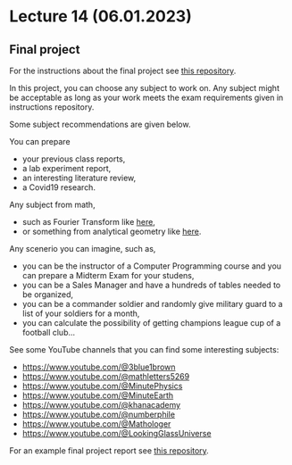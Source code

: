 # Lecture 14 (06.01.2023)
## Final project

For the instructions about the final project see [this repository](finalProjectInstructions).

In this project, you can choose any subject to work on.
Any subject might be acceptable as long as your work meets the exam requirements given in instructions repository.

Some subject recommendations are given below.

You can prepare
* your previous class reports,
* a lab experiment report,
* an interesting literature review,
* a Covid19 research.

Any subject from math, 
* such as Fourier Transform like [here](https://en.wikipedia.org/wiki/Fourier_transform),
* or something from analytical geometry like [here](https://en.wikipedia.org/wiki/Rotation_matrix).

Any scenerio you can imagine, such as,
* you can be the instructor of a Computer Programming course and you can prepare a Midterm Exam for your studens,
* you can be a Sales Manager and have a hundreds of tables needed to be organized,
* you can be a commander soldier and randomly give military guard to a list of your soldiers for a month,
* you can calculate the possibility of getting champions league cup of a football club...

See some YouTube channels that you can find some interesting subjects:
* https://www.youtube.com/@3blue1brown
* https://www.youtube.com/@mathletters5269
* https://www.youtube.com/@MinutePhysics
* https://www.youtube.com/@MinuteEarth
* https://www.youtube.com/@khanacademy
* https://www.youtube.com/@numberphile
* https://www.youtube.com/@Mathologer
* https://www.youtube.com/@LookingGlassUniverse
 
For an example final project report see [this repository](finalProjectExample).

